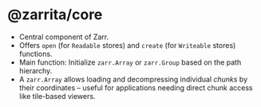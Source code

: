 # @zarrita/core

- Central component of Zarr.
- Offers `open` (for `Readable` stores) and `create` (for `Writeable` stores) functions.
- Main function: Initialize `zarr.Array` or `zarr.Group` based on the path hierarchy.
- A `zarr.Array` allows loading and decompressing individual _chunks_ by their coordinates – useful for applications needing direct chunk access like tile-based viewers.
